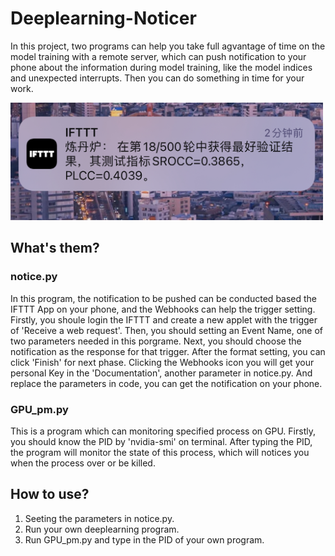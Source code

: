 # Deeplearning-Noticer
In this project, two programs can help you take full agvantage of time on the model training with a remote server, which can push notification to your phone about the information during model training, like the model indices and unexpected interrupts. Then you can do something in time for your work.

<img src="https://github.com/Gray-OREO/Deeplearning-Noticer/blob/main/images/0.png" width="500px">

## What's them?
### notice.py
In this program, the notification to be pushed can be conducted based the IFTTT App on your phone, and the Webhooks can help the trigger setting. Firstly, you shoule login the IFTTT and create a new applet with the trigger of 'Receive a web request'. Then, you should setting an Event Name, one of two parameters needed in this porgrame. Next, you should choose the notification as the response for that trigger. After the format setting, you can click 'Finish' for next phase. Clicking the Webhooks icon you will get your personal Key in the 'Documentation', another parameter in notice.py. And replace the parameters in code, you can get the notification on your phone.

### GPU_pm.py
This is a program which can monitoring specified process on GPU. Firstly, you should know the PID by 'nvidia-smi' on terminal. After typing the PID, the program will monitor the state of this process, which will notices you when the process over or be killed.

## How to use?
1. Seeting the parameters in notice.py.
2. Run your own deeplearning program.
3. Run GPU_pm.py and type in the PID of your own program.
